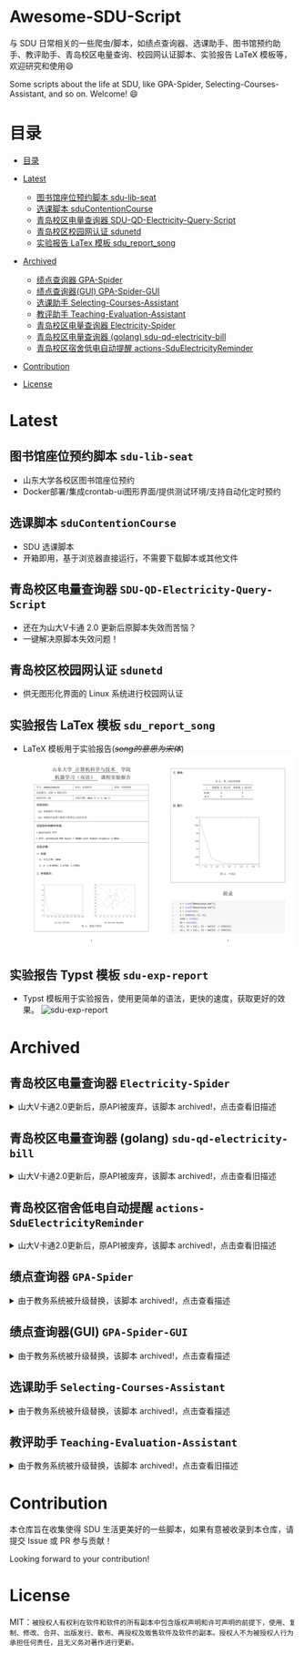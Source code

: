 # Awesome-SDU-Script

与 SDU 日常相关的一些爬虫/脚本，如绩点查询器、选课助手、图书馆预约助手、教评助手、青岛校区电量查询、校园网认证脚本、实验报告 LaTeX 模板等，欢迎研究和使用:smile:

Some scripts about the life at SDU, like GPA-Spider, Selecting-Courses-Assistant, and so on. Welcome! :smile:


# 目录

* [目录](#目录)
* [Latest](#latest)
   * [图书馆座位预约脚本 sdu-lib-seat](#图书馆座位预约脚本-sdu-lib-seat)
   * [选课脚本 sduContentionCourse](#选课脚本-sducontentioncourse)
   * [青岛校区电量查询器 SDU-QD-Electricity-Query-Script](#青岛校区电量查询器-SDU-QD-Electricity-Query-Script)
   * [青岛校区校园网认证 sdunetd](#青岛校区校园网认证-sdunetd)
   * [实验报告 LaTex 模板 sdu_report_song](#实验报告-latex-模板-sdu_report_song)
   
* [Archived](#archived)
   * [绩点查询器 GPA-Spider](#绩点查询器-gpa-spider)
   * [绩点查询器(GUI) GPA-Spider-GUI](#绩点查询器gui-gpa-spider-gui)
   * [选课助手 Selecting-Courses-Assistant](#选课助手-selecting-courses-assistant)
   * [教评助手 Teaching-Evaluation-Assistant](#教评助手-teaching-evaluation-assistant)
   * [青岛校区电量查询器 Electricity-Spider](#青岛校区电量查询器-electricity-spider)
   * [青岛校区电量查询器 (golang) sdu-qd-electricity-bill](#青岛校区电量查询器-golang-sdu-qd-electricity-bill)
   * [青岛校区宿舍低电自动提醒 actions-SduElectricityReminder](#青岛校区宿舍低电自动提醒-actions-sduelectricityreminder)
* [Contribution](#contribution)
* [License](#license)

# Latest

## 图书馆座位预约脚本 `sdu-lib-seat`

- 山东大学各校区图书馆座位预约
- Docker部署/集成crontab-ui图形界面/提供测试环境/支持自动化定时预约

## 选课脚本 `sduContentionCourse`

* SDU 选课脚本
* 开箱即用，基于浏览器直接运行，不需要下载脚本或其他文件

## 青岛校区电量查询器 `SDU-QD-Electricity-Query-Script`
* 还在为山大V卡通 2.0 更新后原脚本失效而苦恼？
* 一键解决原脚本失效问题！



## 青岛校区校园网认证 `sdunetd`

* 供无图形化界面的 Linux 系统进行校园网认证

## 实验报告 LaTex 模板 `sdu_report_song`

* LaTeX 模板用于实验报告(*~~song的意思为宋体~~*)
![sdu_report_song](https://github.com/Naylenv/sdu_report_song/raw/master/figures/demo.png)

## 实验报告 Typst 模板 `sdu-exp-report`

* Typst 模板用于实验报告，使用更简单的语法，更快的速度，获取更好的效果。
![sdu-exp-report](sdu-exp-report/example/figures/main.png)

# Archived

## 青岛校区电量查询器 `Electricity-Spider`

<details>
<summary>山大V卡通2.0更新后，原API被废弃，该脚本 archived!，点击查看旧描述</summary>

  * 夜晚开黑，停电，充电后来电已是明早！ 突然停电，台式机数据丢失！
  * 青岛校区电量查询，将以上情形一网打尽！
  * 山大V卡通2.0更新后，原API被废弃

</details>


## 青岛校区电量查询器 (golang) `sdu-qd-electricity-bill`

<details>
<summary>山大V卡通2.0更新后，原API被废弃，该脚本 archived!，点击查看旧描述</summary>

  * 青岛校区电量查询器，Go 语言编写！！

</details>

## 青岛校区宿舍低电自动提醒 `actions-SduElectricityReminder`

<details>
<summary>山大V卡通2.0更新后，原API被废弃，该脚本 archived!，点击查看旧描述</summary>

  * 自动查 [SDU 青岛校区] 宿舍电量，低于阈值则邮件提醒
  * 不需要自己购买服务器，也不需要自己配置服务器，真的 Serverless !!

</details>



## 绩点查询器 `GPA-Spider`

<details>
<summary>由于教务系统被升级替换，该脚本 archived!，点击查看描述</summary>

  * [Download the binary for Windows-64]( https://github.com/zhangt2333/SDU-Funny-Scripts/releases/download/v1.0/GPA_spider.exe) 
  * 查询 SDU 学生学期成绩，并根据输入的学年学期进行加权绩点的计算
  * 简易、核心、实现基本功能，使用体验较差
    ![](GPA-Spider/pic1.png)

</details>

## 绩点查询器(GUI) `GPA-Spider-GUI`

<details>
<summary>由于教务系统被升级替换，该脚本 archived!，点击查看描述</summary>

  * 查询 SDU 学生学期成绩，并根据输入的学年学期进行加权绩点的计算
  * 使用体验一般，但实现了 GUI，学习了一波 pyqt5
    ![](GPA-Spider-GUI/pic1.jpg)

</details>

## 选课助手 `Selecting-Courses-Assistant`

<details>
<summary>由于教务系统被升级替换，该脚本 archived!，点击查看描述</summary>

  * 规范的教务选课系统 API，代码有详细的注释
  * ~~少量的改动 (增加具体的课程号和循环)，可以进化成 `抢课助手`~~
  * 为了校园和平，没有 GUI 版，有能力改动她的人理应要有相应的价值观
    附上 demo：
    ![](Selecting-Courses-Assistant/pic1.png)

</details>

## 教评助手 `Teaching-Evaluation-Assistant`

<details>
<summary>由于教务系统被升级替换，该脚本 archived!，点击查看旧描述</summary>

  * 解决期末查成绩前的拦路虎 —— 反人类的教评提交交互！
  * 实现所有课程一键全部满分好评（需要特殊打分去教务系统教评一次即可）
    ![](Teaching-Evaluation-Assistant/pic1.png)

</details>

# Contribution

本仓库旨在收集使得 SDU 生活更美好的一些脚本，如果有意被收录到本仓库，请提交 Issue 或 PR 参与贡献！

Looking forward to your contribution!

# License

MIT：`被授权人有权利在软件和软件的所有副本中包含版权声明和许可声明的前提下，使用、复制、修改、合并、出版发行、散布、再授权及贩售软件及软件的副本。授权人不为被授权人行为承担任何责任，且无义务对著作进行更新。`
